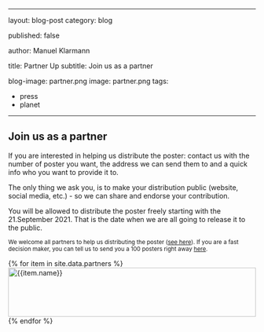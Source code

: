 
---
layout: blog-post
category: blog

published: false

author: Manuel Klarmann

title: Partner Up
subtitle: Join us as a partner


blog-image: partner.png
image: partner.png
tags:
  - press
  - planet
---


## Join us as a partner

If you are interested in helping us distribute the poster: contact us with the number of poster you want, the address we can send them to and a quick info who you want to provide it to.

The only thing we ask you, is to make your distribution public (website, social media, etc.) - so we can share and endorse your contribution.

You will be allowed to distribute the poster freely starting with the 21.September 2021. That is the date when we are all going to release it to the public.


<small>We welcome all partners to help us distributing the poster (<a href="/blog/poster-campaign/">see here</a>). If you are a fast decision maker, you can tell us to send you a 100 posters right away <a href="/purchase/">here</a>.</small>

<div class="container">
    <div class="row">
        {% for item in site.data.partners %}
        <div class="col-lg-2 col-md-2 col-sm-2 col-xs-4">
            <div class="item">
                <img height="100" width="100%" src="{{item.image}}" alt="{{item.name}}" title="{{item.name}}">
            </div>
        </div>
        {% endfor %}
    </div>
</div>


